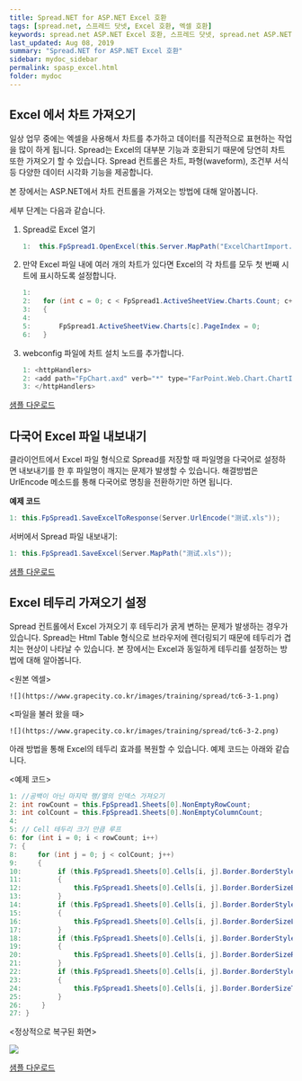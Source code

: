 ```yaml
---
title: Spread.NET for ASP.NET Excel 호환
tags: [spread.net, 스프레드 닷넷, Excel 호환, 엑셀 호환]
keywords: spread.net ASP.NET Excel 호환, 스프레드 닷넷, spread.net ASP.NET 엑셀 호환
last_updated: Aug 08, 2019
summary: "Spread.NET for ASP.NET Excel 호환"
sidebar: mydoc_sidebar
permalink: spasp_excel.html
folder: mydoc
---
```


## Excel 에서 차트 가져오기

일상 업무 중에는 엑셀을 사용해서 차트를 추가하고 데이터를 직관적으로 표현하는 작업을 많이 하게 됩니다. Spread는 Excel의 대부분 기능과 호환되기 때문에 당연히 차트 또한 가져오기 할 수 있습니다. Spread 컨트롤은 차트, 파형(waveform), 조건부 서식 등 다양한 데이터 시각화 기능을 제공합니다.

본 장에서는 ASP.NET에서 차트 컨트롤을 가져오는 방법에 대해 알아봅니다.

세부 단계는 다음과 같습니다.

1.  Spread로 Excel 열기

    ```csharp
    1:  this.FpSpread1.OpenExcel(this.Server.MapPath("ExcelChartImport.xlsx"));
    ```

2.  만약 Excel 파일 내에 여러 개의 차트가 있다면 Excel의 각 차트를 모두 첫 번째 시트에 표시하도록 설정합니다.
    ```csharp
    1:
    2:   for (int c = 0; c < FpSpread1.ActiveSheetView.Charts.Count; c++)
    3:   {
    4:
    5:       FpSpread1.ActiveSheetView.Charts[c].PageIndex = 0;
    6:   }
    ```
3.  webconfig 파일에 차트 설치 노드를 추가합니다.
    ```csharp
    1: <httpHandlers>
    2: <add path="FpChart.axd" verb="*" type="FarPoint.Web.Chart.ChartImageHttpHandler" validate="true" />
    3: </httpHandlers>
    ```

[샘플 다운로드](https://www.grapecity.co.kr/files/SpreadNET/Samples/ExcelChartImport.zip)

## 다국어 Excel 파일 내보내기

클라이언트에서 Excel 파일 형식으로 Spread를 저장할 때 파일명을 다국어로 설정하면 내보내기를 한 후 파일명이 깨지는 문제가 발생할 수 있습니다. 해결방법은UrlEncode 메소드를 통해 다국어로 명칭을 전환하기만 하면 됩니다.

**예제 코드**

```csharp
1: this.FpSpread1.SaveExcelToResponse(Server.UrlEncode("测试.xls"));
```

서버에서 Spread 파일 내보내기:

```csharp
1: this.FpSpread1.SaveExcel(Server.MapPath("测试.xls"));
```

[샘플 다운로드](https://www.grapecity.co.kr/files/SpreadNET/Samples/Spread_SaveAsCNName.zip)

## Excel 테두리 가져오기 설정

Spread 컨트롤에서 Excel 가져오기 후 테두리가 굵게 변하는 문제가 발생하는 경우가 있습니다. Spread는 Html Table 형식으로 브라우저에 렌더링되기 때문에 테두리가 겹치는 현상이 나타날 수 있습니다. 본 장에서는 Excel과 동일하게 테두리를 설정하는 방법에 대해 알아봅니다.

<원본 엑셀>

```
![](https://www.grapecity.co.kr/images/training/spread/tc6-3-1.png)
```

<파일을 불러 왔을 때>

```
![](https://www.grapecity.co.kr/images/training/spread/tc6-3-2.png)
```

아래 방법을 통해 Excel의 테두리 효과를 복원할 수 있습니다. 예제 코드는 아래와 같습니다.

<예제 코드>

```csharp
1: //공백이 아닌 마지막 행/열의 인덱스 가져오기
2: int rowCount = this.FpSpread1.Sheets[0].NonEmptyRowCount;
3: int colCount = this.FpSpread1.Sheets[0].NonEmptyColumnCount;
4:
5: // Cell 테두리 크기 만큼 루프
6: for (int i = 0; i < rowCount; i++)
7: {
8:     for (int j = 0; j < colCount; j++)
9:     {
10:         if (this.FpSpread1.Sheets[0].Cells[i, j].Border.BorderStyleBottom == BorderStyle.Solid)
11:         {
12:             this.FpSpread1.Sheets[0].Cells[i, j].Border.BorderSizeBottom = 1;
13:         }
14:         if (this.FpSpread1.Sheets[0].Cells[i, j].Border.BorderStyleLeft == BorderStyle.Solid)
15:         {
16:             this.FpSpread1.Sheets[0].Cells[i, j].Border.BorderSizeLeft = 1;
17:         }
18:         if (this.FpSpread1.Sheets[0].Cells[i, j].Border.BorderStyleRight == BorderStyle.Solid)
19:         {
20:             this.FpSpread1.Sheets[0].Cells[i, j].Border.BorderSizeRight = 1;
21:         }
22:         if (this.FpSpread1.Sheets[0].Cells[i, j].Border.BorderStyleTop == BorderStyle.Solid)
23:         {
24:             this.FpSpread1.Sheets[0].Cells[i, j].Border.BorderSizeTop = 1;
25:         }
26:     }
27: }
```

<정상적으로 복구된 화면>

![](https://www.grapecity.co.kr/images/training/spread/tc6-3-3.png)

[샘플 다운로드](https://www.grapecity.co.kr/files/SpreadNET/Samples/Spread_ASP_Border.zip)
